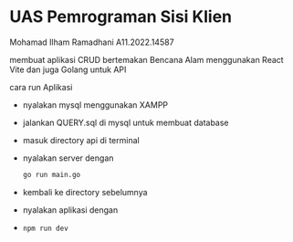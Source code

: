 # UAS Pemrograman Sisi Klien

Mohamad Ilham Ramadhani
A11.2022.14587

membuat aplikasi CRUD bertemakan Bencana Alam menggunakan React Vite dan juga Golang untuk API

cara run Aplikasi
 - nyalakan mysql menggunakan XAMPP
 - jalankan QUERY.sql di mysql untuk membuat database
 - masuk directory api di terminal
 - nyalakan server dengan
   ```bash
   go run main.go
   ```

 - kembali ke directory sebelumnya
 - nyalakan aplikasi dengan
 - ```bash
   npm run dev
   ```
